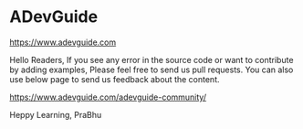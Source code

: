 # ADevGuide
https://www.adevguide.com

Hello Readers,
If you see any error in the source code or want to contribute by adding examples, Please feel free to send us pull requests. You can also use below page to send us feedback about the content.

https://www.adevguide.com/adevguide-community/

Heppy Learning,
PraBhu
